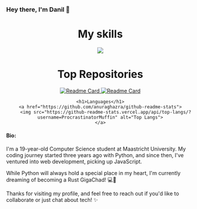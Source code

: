 ### Hey there, I'm Danil 👋

<h1 align="center">My skills</h1>
<p align="center">
  <a href="https://skillicons.dev">
    <img src="https://skillicons.dev/icons?i=git,github,docker,vim,py,js,vue,express,nextjs,nodejs,svelte" />
  </a>
</p>

<div align="center">
    <h1>Top Repositories</h1>
    <a href="https://github.com/ProcrastinatorMuffin/VUE-health-app">
        <img src="https://github-readme-stats.vercel.app/api/pin/?username=ProcrastinatorMuffin&repo=VUE-health-app" alt="Readme Card">
    </a>
    <a href="https://github.com/ProcrastinatorMuffin/NextJS-Online-Library">
        <img src="https://github-readme-stats.vercel.app/api/pin/?username=ProcrastinatorMuffin&repo=NextJS-Online-Library" alt="Readme Card">
    </a>

    <h1>Languages</h1>
    <a href="https://github.com/anuraghazra/github-readme-stats">
        <img src="https://github-readme-stats.vercel.app/api/top-langs/?username=ProcrastinatorMuffin" alt="Top Langs">
    </a>
    
</div>


#### Bio:
I'm a 19-year-old Computer Science student at Maastricht University. My coding journey started three years ago with Python, and since then, I've ventured into web development, picking up JavaScript.

While Python will always hold a special place in my heart, I'm currently dreaming of becoming a Rust GigaChad! 💻🦀 

Thanks for visiting my profile, and feel free to reach out if you'd like to collaborate or just chat about tech! ✨
